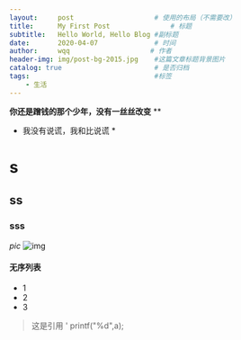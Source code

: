 ```yaml
---
layout:     post                    # 使用的布局（不需要改）
title:      My First Post               # 标题 
subtitle:   Hello World, Hello Blog #副标题
date:       2020-04-07              # 时间
author:     wqq                    # 作者
header-img: img/post-bg-2015.jpg    #这篇文章标题背景图片
catalog: true                       # 是否归档
tags:                               #标签
    - 生活
---
```


 **你还是蹭钱的那个少年，没有一丝丝改变**
 **
 * 我没有说谎，我和比说谎 *
 # s
 ## ss
 ### sss 
 *pic*
 ![img](https://share.getcloudapp.com/bLum4b6N)
#### 无序列表
* 1
* 2
* 3
 >这是引用
 ' printf("%d",a);
 
 
